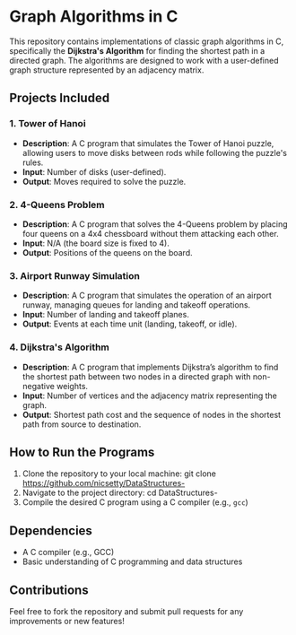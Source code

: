 # Graph Algorithms in C

This repository contains implementations of classic graph algorithms in C, specifically the **Dijkstra's Algorithm** for finding the shortest path in a directed graph. The algorithms are designed to work with a user-defined graph structure represented by an adjacency matrix.

## Projects Included

### 1. Tower of Hanoi
- **Description**: A C program that simulates the Tower of Hanoi puzzle, allowing users to move disks between rods while following the puzzle's rules.
- **Input**: Number of disks (user-defined).
- **Output**: Moves required to solve the puzzle.

### 2. 4-Queens Problem
- **Description**: A C program that solves the 4-Queens problem by placing four queens on a 4x4 chessboard without them attacking each other.
- **Input**: N/A (the board size is fixed to 4).
- **Output**: Positions of the queens on the board.

### 3. Airport Runway Simulation
- **Description**: A C program that simulates the operation of an airport runway, managing queues for landing and takeoff operations.
- **Input**: Number of landing and takeoff planes.
- **Output**: Events at each time unit (landing, takeoff, or idle).

### 4. Dijkstra's Algorithm
- **Description**: A C program that implements Dijkstra’s algorithm to find the shortest path between two nodes in a directed graph with non-negative weights.
- **Input**: Number of vertices and the adjacency matrix representing the graph.
- **Output**: Shortest path cost and the sequence of nodes in the shortest path from source to destination.

## How to Run the Programs
1. Clone the repository to your local machine:
   git clone https://github.com/nicsetty/DataStructures- 
2. Navigate to the project directory:
   cd DataStructures-
3. Compile the desired C program using a C compiler (e.g., `gcc`)

## Dependencies
- A C compiler (e.g., GCC)
- Basic understanding of C programming and data structures

## Contributions
Feel free to fork the repository and submit pull requests for any improvements or new features!




